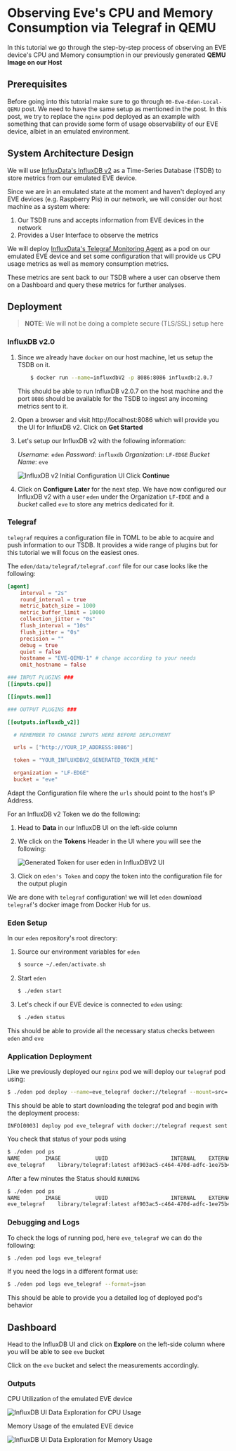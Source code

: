 # Observing Eve's CPU and Memory Consumption via Telegraf in QEMU

In this tutorial we go through the step-by-step process of observing
an EVE device's CPU and Memory consumption in our previously generated
__QEMU Image on our Host__

## Prerequisites

Before going into this tutorial make sure to go through 
`00-Eve-Eden-Local-QEMU` post. We need to have the same setup as mentioned
in the post. In this post, we try to replace the `nginx` pod deployed as
an example with something that can provide some form of usage observability
of our EVE device, albiet in an emulated environment.

## System Architecture Design

We will use [InfluxData's InfluxDB v2](https://docs.influxdata.com/influxdb/v2.0/)
as a Time-Series Database (TSDB) to store metrics from our emulated EVE device.

Since we are in an emulated state at the moment and haven't deployed any
EVE devices (e.g. Raspberry Pis) in our network, we will consider our 
host machine as a system where:

1. Our TSDB runs and accepts information from EVE devices in the network
2. Provides a User Interface to observe the metrics

We will deploy
[InfluxData's Telegraf Monitoring Agent](https://docs.influxdata.com/telegraf/v1.19/)
as a pod on our emulated EVE device and set some configuration that will
provide us CPU usage metrics as well as memory consumption metrics.

These metrics are sent back to our TSDB where a user can observe them on a 
Dashboard and query these metrics for further analyses.

## Deployment

> __NOTE__: We will not be doing a complete secure (TLS/SSL) setup here

### InfluxDB v2.0

1. Since we already have `docker` on our host machine, let us setup the TSDB on it.

    ```bash
        $ docker run --name=influxdbV2 -p 8086:8086 influxdb:2.0.7
    ```

    This should be able to run InfluxDB v2.0.7 on the host machine and the port `8086`
    should be available for the TSDB to ingest any incoming metrics sent to it.

2. Open a browser and visit http://localhost:8086 which will provide you the UI for
    InfluxDB v2. Click on __Get Started__

3. Let's setup our InfluxDB v2 with the following information:

    _Username_: `eden`
    _Password_: `influxdb`
    _Organization_: `LF-EDGE`
    _Bucket Name_: `eve`

    ![InfluxDB v2 Initial Configuration UI](./assets/01-QEMU-InfluxDBV2-setup.png)
    Click __Continue__

4. Click on __Configure Later__ for the next step.
    We have now configured our InfluxDB v2 with a user `eden` under the Organization
   `LF-EDGE` and a _bucket_ called `eve` to store any metrics dedicated for it.

### Telegraf

`telegraf` requires a configuration file in TOML to be able to acquire and push
information to our TSDB. It provides a wide range of plugins but for this tutorial
we will focus on the easiest ones.

The `eden/data/telegraf/telegraf.conf` file for our case looks like the following:

```toml
[agent]
    interval = "2s"
    round_interval = true
    metric_batch_size = 1000
    metric_buffer_limit = 10000
    collection_jitter = "0s"
    flush_interval = "10s"
    flush_jitter = "0s"
    precision = ""
    debug = true
    quiet = false
    hostname = "EVE-QEMU-1" # change according to your needs
    omit_hostname = false

### INPUT PLUGINS ###
[[inputs.cpu]]

[[inputs.mem]]

### OUTPUT PLUGINS ###

[[outputs.influxdb_v2]]

  # REMEMBER TO CHANGE INPUTS HERE BEFORE DEPLOYMENT

  urls = ["http://YOUR_IP_ADDRESS:8086"]

  token = "YOUR_INFLUXDBV2_GENERATED_TOKEN_HERE"

  organization = "LF-EDGE"
  bucket = "eve"
```

Adapt the Configuration file where the `urls` should point to the host's IP Address.

For an InfluxDB v2 Token we do the following:

1. Head to __Data__ in our InfluxDB UI on the left-side column

2. We click on the __Tokens__ Header in the UI where you will see the following:

    ![Generated Token for user eden in InfluxDBV2 UI](./assets/01-QEMU-InfluxDBV2-generated-token.png)

3. Click on `eden's Token` and copy the token into the configuration file for the
   output plugin

We are done with `telegraf` configuration! we will let `eden` download `telegraf`'s 
docker image from Docker Hub for us.


### Eden Setup

In our `eden` repository's root directory:

1. Source our environment variables for `eden`

    ```bash
    $ source ~/.eden/activate.sh
    ```

2. Start `eden`

    ```bash
    $ ./eden start
    ```

3. Let's check if our EVE device is connected to `eden` using:

    ```bash
    $ ./eden status
    ```

This should be able to provide all the necessary status checks between `eden` and `eve`

### Application Deployment

Like we previously deployed our `nginx` pod we will deploy our `telegraf` pod using:

```bash
$ ./eden pod deploy --name=eve_telegraf docker://telegraf --mount=src=./data/telegraf,dst=/etc/telegraf/
```

This should be able to start downloading the telegraf pod and begin with the deployment process:

```
INFO[0003] deploy pod eve_telegraf with docker://telegraf request sent 
```

You check that status of your pods using

```bash
$ ./eden pod ps
NAME		IMAGE			UUID					INTERNAL	EXTERNALMEMORY	STATE(ADAM)	LAST_STATE(EVE)
eve_telegraf	library/telegraf:latest	af903ac5-c464-470d-adfc-1ee75b467d03	-		-	0 B/0 B	IN_CONFIG	DOWNLOAD_STARTED (19%)
```

After a few minutes the Status should `RUNNING`

```bash
$ ./eden pod ps
NAME		IMAGE			UUID					INTERNAL	EXTERNAL	MEMORY		STATE(ADAM)	LAST_STATE(EVE)
eve_telegraf	library/telegraf:latest	af903ac5-c464-470d-adfc-1ee75b467d03	10.11.12.2	-		0 B/1.6 GB	IN_CONFIG	RUNNING
```

### Debugging and Logs

To check the logs of running pod, here `eve_telegraf` we can do the following:

```bash
$ ./eden pod logs eve_telegraf
```

If you need the logs in a different format use:

```bash
$ ./eden pod logs eve_telegraf --format=json
```

This should be able to provide you a detailed log of deployed pod's behavior

## Dashboard

Head to the InfluxDB UI and click on __Explore__ on the left-side column where you will be able to 
see `eve` bucket

Click on the `eve` bucket and select the measurements accordingly.

### Outputs

CPU Utilization of the emulated EVE device

![InfluxDB UI Data Exploration for CPU Usage](./assets/01-QEMU-CPU-Dashboard.png)

Memory Usage of the emulated EVE device

![InfluxDB UI Data Exploration for Memory Usage](./assets/01-QEMU-Memory-Dashboard.png)